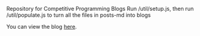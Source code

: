 Repository for Competitive Programming Blogs
Run /util/setup.js, then run /util/populate.js to turn all the files in posts-md into blogs

You can view the blog [here](https://giantcheeseguy2.github.io/CP-blog).
